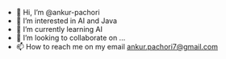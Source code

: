 - 👋 Hi, I’m @ankur-pachori
- 👀 I’m interested in AI and Java
- 🌱 I’m currently learning AI
- 💞️ I’m looking to collaborate on ...
- 📫 How to reach me on my email ankur.pachori7@gmail.com

<!---
ankur-pachori/ankur-pachori is a ✨ special ✨ repository because its `README.md` (this file) appears on your GitHub profile.
You can click the Preview link to take a look at your changes.
--->
